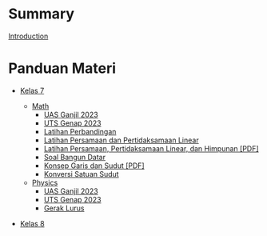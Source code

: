 # Summary

[Introduction](./chapter_1.md)
# Panduan Materi
- [Kelas 7](./kelas-7/README.md)
    - [Math](./kelas-7/math/README.md)
        - [UAS Ganjil 2023](./kelas-7/math/UAS-S1.md)
        - [UTS Genap 2023](./kelas-7/math/UTS-S2.md)
        - [Latihan Perbandingan](./kelas-7/math/Latihan_Perbandingan.md)
        - [Latihan Persamaan dan Pertidaksamaan Linear](./kelas-7/math/Latihan_Aljabar.md)
        - [Latihan Persamaan, Pertidaksamaan Linear, dan Himpunan [PDF]](./kelas-7/math/Latihan_Pertidaksamaan_Persamaan_Himpunan_PDF.md)
        - [Soal Bangun Datar](./kelas-7/math/BangunDatar-Soal.md)
        - [Konsep Garis dan Sudut [PDF]](./kelas-7/math/garis-dan-sudut/Konsep_Garis_dan_Sudut.md)
        - [Konversi Satuan Sudut](./kelas-7/math/garis-dan-sudut/konversi_derajat.md)
    - [Physics](./kelas-7/physics/README.md)
        - [UAS Ganjil 2023](./kelas-7/physics/UAS-S1.md)
        - [UTS Genap 2023](./kelas-7/physics/UTS-S2.md)
        - [Gerak Lurus](./kelas-7/physics/Latihan_GLB_GLBB.md)

- [Kelas 8](./kelas-8/README.md)


